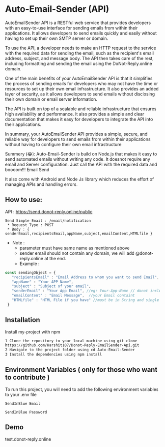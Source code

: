 
# Auto-Email-Sender (API)

AutoEmailSender API is a RESTful web service that provides developers with an easy-to-use interface for sending emails from within their applications. It allows developers to send emails quickly and easily without having to set up their own SMTP server or domain.

To use the API, a developer needs to make an HTTP request to the service with the required data for sending the email, such as the recipient's email address, subject, and message body. The API then takes care of the rest, including formatting and sending the email using the DoNot-Reply.online domain.

One of the main benefits of your AutoEmailSender API is that it simplifies the process of sending emails for developers who may not have the time or resources to set up their own email infrastructure. It also provides an added layer of security, as it allows developers to send emails without disclosing their own domain or email server information.

The API is built on top of a scalable and reliable infrastructure that ensures high availability and performance. It also provides a simple and clear documentation that makes it easy for developers to integrate the API into their applications.

In summary, your AutoEmailSender API provides a simple, secure, and reliable way for developers to send emails from within their applications without having to configure their own email infrastructure

Summery (😂):
Auto-Email-Sender is build on Node.js that makes it easy to send automated emails without writing any code. It doesnot require any email and Server configuration. Just call the API with the required data and boooom!!! Email Send 


It also come with Android and Node Js library which reduces the effort of managing APIs and handling errors.

## How to use:

API  : https://send.donot-reply.online/public
  ```
  Send Simple Email : /email/notification
   * Request Type : POST
   * Body : { senderEmail,recipientsEmail,appName,subject,emailContent,HTMLfile }
 ```
  * Note : 
    * parameter must have same name as mentioned above
    * sender email should not contain any domain, we will add @donot-reply.online at the end.
    * Example : 
   ``` JavaScript
   const sendingObject = {
      "recipientsEmail" : "Email Address to whom you want to send Email", //  use Array of String for multiple email
      "appName" : "Your APP Name", 
      "subject" : "Subject of your email",
      "senderEmail" : "Your App Email", //eg: Your-App-Name // donot include @donot-reply.online // no space or special char
      "emailContent" : "Email Message",  //your Email containt
      "HTMLfile" : "HTML File if you have" //must be in String and single html formate  
    } 
  ```

 

## Installation

Install my-project with npm

```bash
1 Clone the repository to your local machine using git clone
https://github.com/Harshit107/Donot-Reply-EmailSender-Api.git
2 Navigate to the project folder using cd Auto-Email-Sender
3 Install the dependencies using npm install
```
    
## Environment Variables ( only for those who want to contribute )

To run this project, you will need to add the following environment variables to your .env file

`SendInBlue Email`

`SendInBlue Password`



## Demo

test.donot-reply.online

